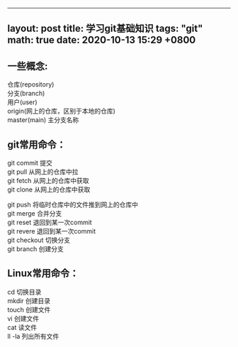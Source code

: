 
---
layout: post
title: 学习git基础知识
tags: "git"
math: true
date: 2020-10-13 15:29 +0800
---

## 一些概念:
仓库(repository)  
分支(branch)  
用户(user)  
origin(网上的仓库，区别于本地的仓库)  
master(main) 主分支名称  

## git常用命令：
git commit 提交  
git pull 从网上的仓库中拉  
git fetch 从网上的仓库中获取  
git clone 从网上的仓库中获取  

git push 将临时仓库中的文件推到网上的仓库中  
git merge 合并分支  
git reset 退回到某一次commit  
git revere 退回到某一次commit  
git checkout 切换分支  
git branch 创建分支  


## Linux常用命令：
cd 切换目录  
mkdir 创建目录  
touch 创建文件  
vi 创建文件  
cat 读文件  
ll -la 列出所有文件  